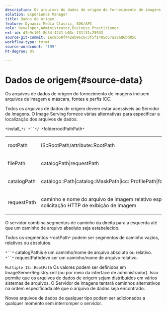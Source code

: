 ```yaml
---
description: Os arquivos de dados de origem do fornecimento de imagens incluem arquivos de imagem e máscara, fontes e perfis ICC.
solution: Experience Manager
title: Dados de origem
feature: Dynamic Media Classic, SDK/API
role: Developer,Administrator,Business Practitioner
exl-id: d7e9c101-8d34-4241-b03c-131f31c25933
source-git-commit: 1ec8b59f442eb96c6c3f5f1405d57a38a86bd056
workflow-type: tm+mt
source-wordcount: '199'
ht-degree: 0%

---
```


# Dados de origem{#source-data}

Os arquivos de dados de origem do fornecimento de imagens incluem arquivos de imagem e máscara, fontes e perfis ICC.

Todos os arquivos de dados de origem devem estar acessíveis ao Servidor de Imagens. O Image Serving fornece várias alternativas para especificar a localização dos arquivos de dados:

`*`install_`*/ *``*/ *`folderrootPathPath`*`

<table id="simpletable_26686444C7EF46D6BC4C0490C8010BF9"> 
 <tr class="strow"> 
  <td class="stentry"> <p><span class="codeph"> <span class="varname"> rootPath</span></span> </p></td> 
  <td class="stentry"> <p><span class="codeph"> IS::RootPath/attribute::RootPath</span> </p></td> 
 </tr> 
 <tr class="strow"> 
  <td class="stentry"> <p><span class="codeph"> <span class="varname"> filePath  </span></span> </p></td> 
  <td class="stentry"> <p><span class="codeph"> catalogPath|requestPath</span> </p></td> 
 </tr> 
 <tr class="strow"> 
  <td class="stentry"> <p><span class="codeph"> <span class="varname"> catalogPath</span></span> </p></td> 
  <td class="stentry"> <p><span class="codeph"> catálogo::Path|catalog::MaskPath|icc::ProfilePath|font::FontPath|font::MetricsPath</span> </p></td> 
 </tr> 
 <tr class="strow"> 
  <td class="stentry"> <p><span class="codeph"> <span class="varname"> requestPath</span></span> </p></td> 
  <td class="stentry"> <p><span class="codeph"> caminho e nome do arquivo de imagem relativo especificados em uma solicitação HTTP de exibição de imagem</span> </p></td> 
 </tr> 
</table>

O servidor combina segmentos de caminho da direita para a esquerda até que um caminho de arquivo absoluto seja estabelecido.

Todos os segmentos `*`rootPath`*` podem ser segmentos de caminho vazios, relativos ou absolutos.

`*``*` catalogPathis é um caminho/nome de arquivo absoluto ou relativo. `*``*` requestPathdeve ser um caminho/nome de arquivo relativo.

`Multiple IS::RootPath` Os valores podem ser definidos em ImageServerRegistry.xml (ou por meio da interface de administrador). Isso permite que os arquivos de dados de origem sejam distribuídos em vários sistemas de arquivos. O Servidor de Imagens tentará caminhos alternativos na ordem especificada até que o arquivo de dados seja encontrado.

Novos arquivos de dados de qualquer tipo podem ser adicionados a qualquer momento sem interromper o servidor.
